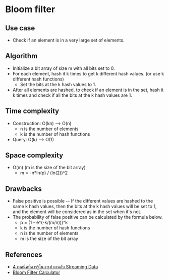 # Bloom filter

## Use case

- Check if an element is in a very large set of elements.

## Algorithm

- Initialize a bit array of size m with all bits set to 0.
- For each element, hash it k times to get k different hash values. (or use k different hash functions)
  - Set the bits at the k hash values to 1.
- After all elements are hashed, to check if an element is in the set, hash it k times and check if all the bits at the k hash values are 1.

## Time complexity

- Construction: O(kn) --> O(n)
  - n is the number of elements
  - k is the number of hash functions
- Query: O(k) --> O(1)

## Space complexity

- O(m) (m is the size of the bit array)
  - m = -n\*ln(p) / (ln(2))^2

## Drawbacks

- False positive is possible -- If the different values are hashed to the same k hash values, then the bits at the k hash values will be set to 1, and the element will be considered as in the set when it's not.
- The probability of false positive can be calculated by the formula below.
  - p = (1 - e^(-k/(m/n)))^k
  - k is the number of hash functions
  - n is the number of elements
  - m is the size of the bit array

## References

- [4 เทคนิคที่ควรรู้ในการทำงานกับ Streaming Data](https://medium.com/linedevth/4-เทคนิคที่ควรรู้ในการทำงานกับ-streaming-data-b98f20d75e2f)
- [Bloom Filter Calculator](https://hur.st/bloomfilter/)
